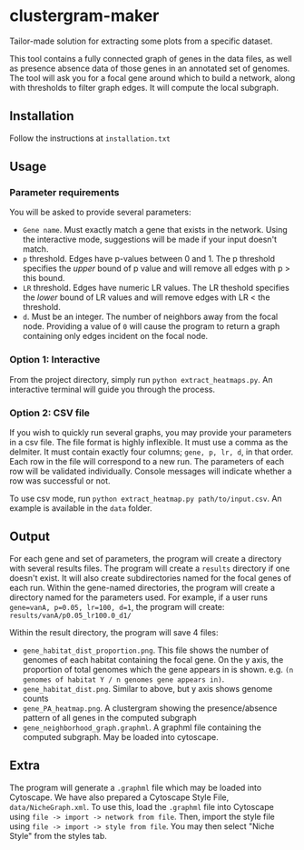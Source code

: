 # clustergram-maker
Tailor-made solution for extracting some plots from a specific dataset. 

This tool contains a fully connected graph of genes in the data files, as well as presence absence data of those genes in an annotated set of genomes.
The tool will ask you for a focal gene around which to build a network, along with thresholds to filter graph edges. It will compute the local subgraph.

## Installation
Follow the instructions at `installation.txt`

## Usage
### Parameter requirements
You will be asked to provide several parameters:
- `Gene name`. Must exactly match a gene that exists in the network. Using the interactive mode, suggestions will be made if your input doesn't match.
- `p` threshold. Edges have p-values between 0 and 1. The p threshold specifies the *upper* bound of p value and will remove all edges with p > this bound.
- `LR` threshold. Edges have numeric LR values. The LR theshold specifies the *lower* bound of LR values and will remove edges with LR < the threshold.
- `d`. Must be an integer. The number of neighbors away from the focal node. Providing a value of `0` will cause the program to return a graph containing only edges incident on the focal node.

### Option 1: Interactive
From the project directory, simply run `python extract_heatmaps.py`. An interactive terminal will guide you through the process.

### Option 2: CSV file
If you wish to quickly run several graphs, you may provide your parameters in a csv file. The file format is highly inflexible. It must use a comma as the delmiter. It must contain exactly four columns; `gene, p, lr, d`, in that order. 
Each row in the file will correspond to a new run. The parameters of each row will be validated individually. Console messages will indicate whether a row was successful or not.

To use csv mode, run `python extract_heatmap.py path/to/input.csv`. An example is available in the `data` folder.

## Output
For each gene and set of parameters, the program will create a directory with several results files.
The program will create a `results` directory if one doesn't exist. It will also create subdirectories named for the focal genes of each run.
Within the gene-named directories, the program will create a directory named for the parameters used. For example, if a user runs `gene=vanA, p=0.05, lr=100, d=1`, the program will create: 
`results/vanA/p0.05_lr100.0_d1/`

Within the result directory, the program will save 4 files:
- `gene_habitat_dist_proportion.png`. This file shows the number of genomes of each habitat containing the focal gene. On the y axis, the proportion of total genomes which the gene appears in is shown. e.g. `(n genomes of habitat Y / n genomes gene appears in)`.
- `gene_habitat_dist.png`. Similar to above, but y axis shows genome counts
- `gene_PA_heatmap.png`. A clustergram showing the presence/absence pattern of all genes in the computed subgraph
- `gene_neighborhood_graph.graphml`. A graphml file containing the computed subgraph. May be loaded into cytoscape.

## Extra
The program will generate a `.graphml` file which may be loaded into Cytoscape. We have also prepared a Cytoscape Style File, `data/NicheGraph.xml`. 
To use this, load the `.graphml` file into Cytoscape using `file -> import -> network from file`. Then, import the style file using `file -> import -> style from file`. You may then select "Niche Style" from the styles tab.
 
